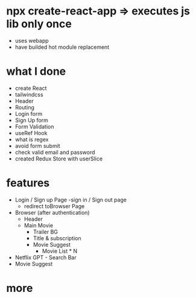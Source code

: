 # npx create-react-app => executes js lib only once

- uses webapp
- have builded hot module replacement

# what I done

- create React
- tailwindcss
- Header
- Routing
- Login form
- Sign Up form
- Form Validation
- useRef Hook
- what is regex
- avoid form submit
- check valid email and password
- created Redux Store with userSlice

# features

- Login / Sign up Page
  -sign in / Sign out page
  - redirect toBrowser Page
- Browser (after authentication)
  - Header
  - Main Movie
    - Trailer BG
    - Title & subscription
    - Movie Suggest
      - Movie List \* N
- Netflix GPT - Search Bar
- Movie Suggest

# more
